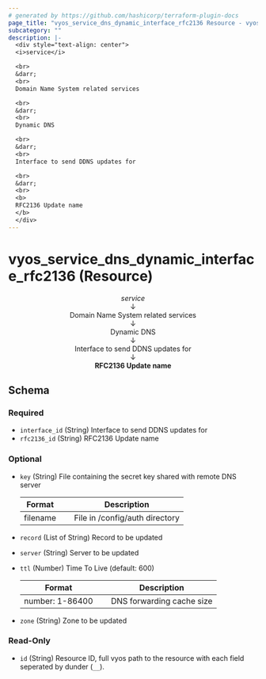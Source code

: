 ```yaml
---
# generated by https://github.com/hashicorp/terraform-plugin-docs
page_title: "vyos_service_dns_dynamic_interface_rfc2136 Resource - vyos"
subcategory: ""
description: |-
  <div style="text-align: center">
  <i>service</i>

  <br>
  &darr;
  <br>
  Domain Name System related services

  <br>
  &darr;
  <br>
  Dynamic DNS

  <br>
  &darr;
  <br>
  Interface to send DDNS updates for

  <br>
  &darr;
  <br>
  <b>
  RFC2136 Update name
  </b>
  </div>
---
```


# vyos_service_dns_dynamic_interface_rfc2136 (Resource)

<div style="text-align: center">
<i>service</i>

<br>
&darr;
<br>
Domain Name System related services

<br>
&darr;
<br>
Dynamic DNS

<br>
&darr;
<br>
Interface to send DDNS updates for

<br>
&darr;
<br>
<b>
RFC2136 Update name
</b>
</div>



<!-- schema generated by tfplugindocs -->
## Schema

### Required

- `interface_id` (String) Interface to send DDNS updates for
- `rfc2136_id` (String) RFC2136 Update name

### Optional

- `key` (String) File containing the secret key shared with remote DNS server

    |  Format &emsp; | Description  |
    |----------|---------------|
    |  filename  &emsp; |  File in /config/auth directory  |
- `record` (List of String) Record to be updated
- `server` (String) Server to be updated
- `ttl` (Number) Time To Live (default: 600)

    |  Format &emsp; | Description  |
    |----------|---------------|
    |  number: 1-86400  &emsp; |  DNS forwarding cache size  |
- `zone` (String) Zone to be updated

### Read-Only

- `id` (String) Resource ID, full vyos path to the resource with each field seperated by dunder (`__`).
